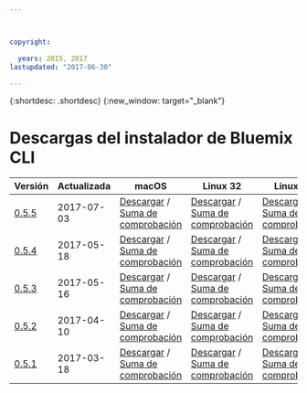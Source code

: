 ```yaml
---



copyright:

  years: 2015, 2017
lastupdated: "2017-06-30"

---
```



{:shortdesc: .shortdesc}
{:new_window: target="_blank"}

# Descargas del instalador de Bluemix CLI


| Versión |  Actualizada  |  macOS  | Linux 32 | Linux 64 | Windows 32 | Windows 64 | 
|---------|-----------|---------|----------|----------|------------|------------|
| [0.5.5](https://github.com/IBM-Bluemix/bluemix-cli-release/releases/tag/v0.5.5) | 2017-07-03 | [Descargar](https://plugins.ng.bluemix.net/download/bluemix-cli/0.5.5/osx) / [Suma de comprobación](https://plugins.ng.bluemix.net/download/bluemix-cli/0.5.5/osx/checksum) | [Descargar](https://plugins.ng.bluemix.net/download/bluemix-cli/0.5.5/linux32) / [Suma de comprobación](https://plugins.ng.bluemix.net/download/bluemix-cli/0.5.5/linux32/checksum) | [Descargar](https://plugins.ng.bluemix.net/download/bluemix-cli/0.5.5/linux64) / [Suma de comprobación](https://plugins.ng.bluemix.net/download/bluemix-cli/0.5.5/linux64/checksum) | [Descargar](https://plugins.ng.bluemix.net/download/bluemix-cli/0.5.5/win32) / [Suma de comprobación](https://plugins.ng.bluemix.net/download/bluemix-cli/0.5.5/win32/checksum) | [Descargar](https://plugins.ng.bluemix.net/download/bluemix-cli/0.5.5/win64) / [Suma de comprobación](https://plugins.ng.bluemix.net/download/bluemix-cli/0.5.5/win64/checksum) |
| [0.5.4](https://github.com/IBM-Bluemix/bluemix-cli-release/releases/tag/v0.5.4) | 2017-05-18 | [Descargar](https://plugins.ng.bluemix.net/download/bluemix-cli/0.5.4/osx) / [Suma de comprobación](https://plugins.ng.bluemix.net/download/bluemix-cli/0.5.4/osx/checksum) | [Descargar](https://plugins.ng.bluemix.net/download/bluemix-cli/0.5.4/linux32) / [Suma de comprobación](https://plugins.ng.bluemix.net/download/bluemix-cli/0.5.4/linux32/checksum) | [Descargar](https://plugins.ng.bluemix.net/download/bluemix-cli/0.5.4/linux64) / [Suma de comprobación](https://plugins.ng.bluemix.net/download/bluemix-cli/0.5.4/linux64/checksum) | [Descargar](https://plugins.ng.bluemix.net/download/bluemix-cli/0.5.4/win32) / [Suma de comprobación](https://plugins.ng.bluemix.net/download/bluemix-cli/0.5.4/win32/checksum) | [Descargar](https://plugins.ng.bluemix.net/download/bluemix-cli/0.5.4/win64) / [Suma de comprobación](https://plugins.ng.bluemix.net/download/bluemix-cli/0.5.4/win64/checksum) |
| [0.5.3](https://github.com/IBM-Bluemix/bluemix-cli-release/releases/tag/v0.5.3) | 2017-05-16 | [Descargar](https://plugins.ng.bluemix.net/download/bluemix-cli/0.5.3/osx) / [Suma de comprobación](https://plugins.ng.bluemix.net/download/bluemix-cli/0.5.3/osx/checksum) | [Descargar](https://plugins.ng.bluemix.net/download/bluemix-cli/0.5.3/linux32) / [Suma de comprobación](https://plugins.ng.bluemix.net/download/bluemix-cli/0.5.3/linux32/checksum) | [Descargar](https://plugins.ng.bluemix.net/download/bluemix-cli/0.5.3/linux64) / [Suma de comprobación](https://plugins.ng.bluemix.net/download/bluemix-cli/0.5.3/linux64/checksum) | [Descargar](https://plugins.ng.bluemix.net/download/bluemix-cli/0.5.3/win32) / [Suma de comprobación](https://plugins.ng.bluemix.net/download/bluemix-cli/0.5.3/win32/checksum) | [Descargar](https://plugins.ng.bluemix.net/download/bluemix-cli/0.5.3/win64) / [Suma de comprobación](https://plugins.ng.bluemix.net/download/bluemix-cli/0.5.3/win64/checksum) | 
| [0.5.2](https://github.com/IBM-Bluemix/bluemix-cli-release/releases/tag/v0.5.2) | 2017-04-10 | [Descargar](https://plugins.ng.bluemix.net/download/bluemix-cli/0.5.2/osx) / [Suma de comprobación](https://plugins.ng.bluemix.net/download/bluemix-cli/0.5.2/osx/checksum) | [Descargar](https://plugins.ng.bluemix.net/download/bluemix-cli/0.5.2/linux32) / [Suma de comprobación](https://plugins.ng.bluemix.net/download/bluemix-cli/0.5.2/linux32/checksum) | [Descargar](https://plugins.ng.bluemix.net/download/bluemix-cli/0.5.2/linux64) / [Suma de comprobación](https://plugins.ng.bluemix.net/download/bluemix-cli/0.5.2/linux64/checksum) | [Descargar](https://plugins.ng.bluemix.net/download/bluemix-cli/0.5.2/win32) / [Suma de comprobación](https://plugins.ng.bluemix.net/download/bluemix-cli/0.5.2/win32/checksum) | [Descargar](https://plugins.ng.bluemix.net/download/bluemix-cli/0.5.2/win64) / [Suma de comprobación](https://plugins.ng.bluemix.net/download/bluemix-cli/0.5.2/win64/checksum) | 
| [0.5.1](https://github.com/IBM-Bluemix/bluemix-cli-release/releases/tag/v0.5.1) | 2017-03-18 | [Descargar](https://plugins.ng.bluemix.net/download/bluemix-cli/0.5.1/osx) / [Suma de comprobación](https://plugins.ng.bluemix.net/download/bluemix-cli/0.5.1/osx/checksum) | [Descargar](https://plugins.ng.bluemix.net/download/bluemix-cli/0.5.1/linux32) / [Suma de comprobación](https://plugins.ng.bluemix.net/download/bluemix-cli/0.5.1/linux32/checksum) | [Descargar](https://plugins.ng.bluemix.net/download/bluemix-cli/0.5.1/linux64) / [Suma de comprobación](https://plugins.ng.bluemix.net/download/bluemix-cli/0.5.1/linux64/checksum) | [Descargar](https://plugins.ng.bluemix.net/download/bluemix-cli/0.5.1/win32) / [Suma de comprobación](https://plugins.ng.bluemix.net/download/bluemix-cli/0.5.1/win32/checksum) | [Descargar](https://plugins.ng.bluemix.net/download/bluemix-cli/0.5.1/win64) / [Suma de comprobación](https://plugins.ng.bluemix.net/download/bluemix-cli/0.5.1/win64/checksum) | 

